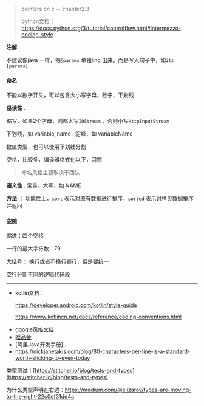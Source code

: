 > pointers on c -- chapter2.3
>
> python文档：https://docs.python.org/3/tutorial/controlflow.html#intermezzo-coding-style



**注解**

不建议像java 一样，把`@params` 单独ling 出来。而是写入句子中，如`its [params]`



#### 命名

不能以数字开头，可以包含大小写字母，数字，下划线  

**易读性** . 

缩写，如果2个字母，则都大写`IOStream` ，否则小写`HttpInputStream`

下划线，如 variable_name . 驼峰，如 variableName  

数值类型，也可以使用下划线分割

空格，比较多，编译器格式化以下，习惯

> 命名风格主要取决于团队  

**语义性** . 常量，大写，如 NAME  



**方法** ： 功能性上，`sort` 表示对原有数据进行排序，`sorted` 表示对拷贝数据排序并返回



#### 空隙

缩进：四个空格  

一行的最大字符数：79   

大括号： 换行或者不换行都行，但是要统一  

空行分割不同的逻辑代码段   



---

- kotlin文档：

    https://developer.android.com/kotlin/style-guide

    https://www.kotlincn.net/docs/reference/coding-conventions.html

* [google风格文档]([https://google.github.io/styleguide/](https://google.github.io/styleguide/))
* [唯品会]([https://github.com/vipshop/vjtools](https://github.com/vipshop/vjtools))
* [阿里Java开发手册]..
* [https://nickjanetakis.com/blog/80-characters-per-line-is-a-standard-worth-sticking-to-even-today ](https://nickjanetakis.com/blog/80-characters-per-line-is-a-standard-worth-sticking-to-even-today%20)  



类型测试：[https://stitcher.io/blog/tests-and-types](https://stitcher.io/blog/tests-and-types)  

为什么类型声明在右边：https://medium.com/@elizarov/types-are-moving-to-the-right-22c0ef31dd4a